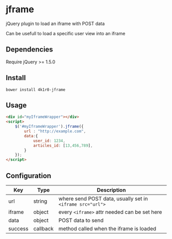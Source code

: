 # jframe

jQuery plugin to load an iframe with POST data

Can be usefull to load a specific user view into an iframe

## Dependencies

Require jQuery >= 1.5.0

## Install

`bower install 4k1r0-jframe`

## Usage

```html
<div id="myIframeWrapper"></div>
<script>
    $('#myIframeWrapper').jframe({
        url : "http://example.com",
        data:{
            user_id: 1234,
            articles_id: [13,456,789],
        }
    });
</script>
```

## Configuration

Key | Type | Description
------------ | ------------- | -------------
url | string | where send POST data, usually set in `<iframe src="url">`
iframe | object | every `<iframe>` attr needed can be set here
data | object | POST data to send
success | callback | method called when the iframe is loaded
